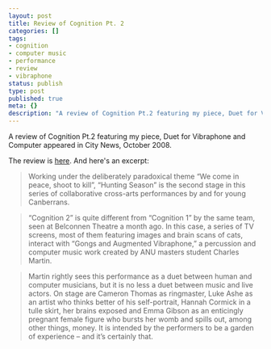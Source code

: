 ```yaml
---
layout: post
title: Review of Cognition Pt. 2
categories: []
tags:
- cognition
- computer music
- performance
- review
- vibraphone
status: publish
type: post
published: true
meta: {}
description: "A review of Cognition Pt.2 featuring my piece, Duet for Vibraphone and Computer appeared in City News, October 2008. The review is here. And here's an"
---
```


A review of Cognition Pt.2 featuring my piece, Duet for Vibraphone and Computer appeared in City News, October 2008.

The review is [here](http://www.citynews.com.au/index.php/content/article/young_go_hunting/). And here's an excerpt:

>Working under the deliberately paradoxical theme “We come in peace, shoot to kill”, “Hunting Season” is the second stage in this series of collaborative cross-arts performances by and for young Canberrans.

>“Cognition 2” is quite different from “Cognition 1” by the same team, seen at Belconnen Theatre a month ago. In this case, a series of TV screens, most of them featuring images and brain scans of cats, interact with “Gongs and Augmented Vibraphone,” a percussion and computer music work created by ANU masters student Charles Martin.  

>Martin rightly sees this performance as a duet between human and computer musicians, but it is no less a duet between music and live actors. On stage are Cameron Thomas as ringmaster, Luke Ashe as an artist who thinks better of his self-portrait, Hannah Cormick in a tulle skirt, her brains exposed and Emma Gibson as an enticingly pregnant female figure who bursts her womb and spills out, among other things, money. It is intended by the performers to be a garden of experience – and it’s certainly that.
